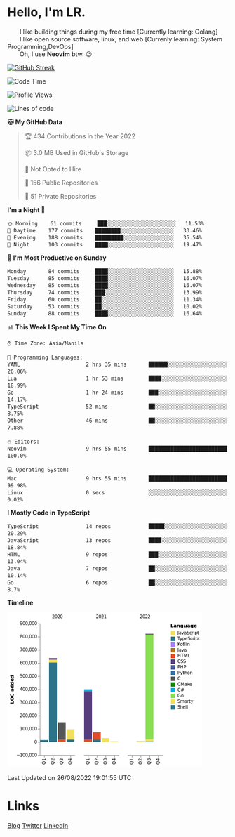# Hello, I'm LR. 

  I like building things during my free time [Currently learning: Golang]  
  I like open source software, linux, and web [Currenly learning: System Programming,DevOps]  
  Oh, I use **Neovim** btw. :wink:  
  
[![GitHub Streak](https://github-readme-streak-stats.herokuapp.com?user=laureanray&theme=ayu-light&hide_border=true)](https://git.io/streak-stats)

<!--START_SECTION:waka-->
![Code Time](http://img.shields.io/badge/Code%20Time-123%20hrs%2027%20mins-blue)

![Profile Views](http://img.shields.io/badge/Profile%20Views-30-blue)

![Lines of code](https://img.shields.io/badge/From%20Hello%20World%20I%27ve%20Written-2%20Million%20lines%20of%20code-blue)

**🐱 My GitHub Data** 

> 🏆 434 Contributions in the Year 2022
 > 
> 📦 3.0 MB Used in GitHub's Storage 
 > 
> 🚫 Not Opted to Hire
 > 
> 📜 156 Public Repositories 
 > 
> 🔑 51 Private Repositories  
 > 
**I'm a Night 🦉** 

```text
🌞 Morning    61 commits     ███░░░░░░░░░░░░░░░░░░░░░░   11.53% 
🌆 Daytime    177 commits    ████████░░░░░░░░░░░░░░░░░   33.46% 
🌃 Evening    188 commits    █████████░░░░░░░░░░░░░░░░   35.54% 
🌙 Night      103 commits    ████░░░░░░░░░░░░░░░░░░░░░   19.47%

```
📅 **I'm Most Productive on Sunday** 

```text
Monday       84 commits     ████░░░░░░░░░░░░░░░░░░░░░   15.88% 
Tuesday      85 commits     ████░░░░░░░░░░░░░░░░░░░░░   16.07% 
Wednesday    85 commits     ████░░░░░░░░░░░░░░░░░░░░░   16.07% 
Thursday     74 commits     ███░░░░░░░░░░░░░░░░░░░░░░   13.99% 
Friday       60 commits     ██░░░░░░░░░░░░░░░░░░░░░░░   11.34% 
Saturday     53 commits     ██░░░░░░░░░░░░░░░░░░░░░░░   10.02% 
Sunday       88 commits     ████░░░░░░░░░░░░░░░░░░░░░   16.64%

```


📊 **This Week I Spent My Time On** 

```text
⌚︎ Time Zone: Asia/Manila

💬 Programming Languages: 
YAML                     2 hrs 35 mins       ██████░░░░░░░░░░░░░░░░░░░   26.06% 
Lua                      1 hr 53 mins        ████░░░░░░░░░░░░░░░░░░░░░   18.99% 
Go                       1 hr 24 mins        ███░░░░░░░░░░░░░░░░░░░░░░   14.17% 
TypeScript               52 mins             ██░░░░░░░░░░░░░░░░░░░░░░░   8.75% 
Other                    46 mins             ██░░░░░░░░░░░░░░░░░░░░░░░   7.88%

🔥 Editors: 
Neovim                   9 hrs 55 mins       █████████████████████████   100.0%

💻 Operating System: 
Mac                      9 hrs 55 mins       █████████████████████████   99.98% 
Linux                    0 secs              ░░░░░░░░░░░░░░░░░░░░░░░░░   0.02%

```

**I Mostly Code in TypeScript** 

```text
TypeScript               14 repos            █████░░░░░░░░░░░░░░░░░░░░   20.29% 
JavaScript               13 repos            ████░░░░░░░░░░░░░░░░░░░░░   18.84% 
HTML                     9 repos             ███░░░░░░░░░░░░░░░░░░░░░░   13.04% 
Java                     7 repos             ██░░░░░░░░░░░░░░░░░░░░░░░   10.14% 
Go                       6 repos             ██░░░░░░░░░░░░░░░░░░░░░░░   8.7%

```


**Timeline**

![Chart not found](https://raw.githubusercontent.com/laureanray/laureanray/master/charts/bar_graph.png) 


 Last Updated on 26/08/2022 19:01:55 UTC
<!--END_SECTION:waka-->

# Links
[Blog](https://lr.hashnode.dev)
[Twitter](https://twitter.com/laureanray)
[LinkedIn](https://linkedin.com/in/laureanray)
